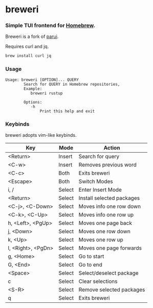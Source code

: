 # breweri

### Simple TUI frontend for [Homebrew](https://brew.sh).

Breweri is a fork of [parui](https://github.com/Vonr/parui).

Requires curl and jq.

```sh
brew install curl jq
```

### Usage

```
Usage: breweri [OPTION]... QUERY
        Search for QUERY in Homebrew repositories,
        Example:
           breweri rustup

        Options:
           -h
               Print this help and exit
```

### Keybinds

breweri adopts vim-like keybinds.

| Key                    | Mode   | Action                    |
|------------------------|--------|---------------------------|
| \<Return\>             | Insert | Search for query          |
| \<C-w\>                | Insert | Removes previous word     |
| \<C-c\>                | Both   | Exits breweri             |
| \<Escape\>             | Both   | Switch Modes              |
| i, /                   | Select | Enter Insert Mode         |
| \<Return\>             | Select | Install selected packages |
| \<C-j\>, \<C-Down\>    | Select | Moves info one row down   |
| \<C-k\>, \<C-Up\>      | Select | Moves info one row up     |
| h, \<Left\>, \<PgUp\>  | Select | Moves one page back       |
| j, \<Down\>            | Select | Moves one row down        |
| k, \<Up\>              | Select | Moves one row up          |
| l, \<Right\>, \<PgDn\> | Select | Moves one page forwards   |
| g, \<Home\>            | Select | Go to start               |
| G, \<End\>             | Select | Go to end                 |
| \<Space\>              | Select | Select/deselect package   |
| c                      | Select | Clear selections          |
| \<S-R\>                | Select | Remove selected packages  |
| q                      | Select | Exits breweri             |
